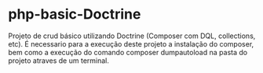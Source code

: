 # php-basic-Doctrine
Projeto de crud básico utilizando Doctrine (Composer com DQL, collections, etc).
É necessario para a execução deste projeto a instalação do composer, bem como a execução do comando composer dumpautoload na pasta do projeto atraves de um terminal.

